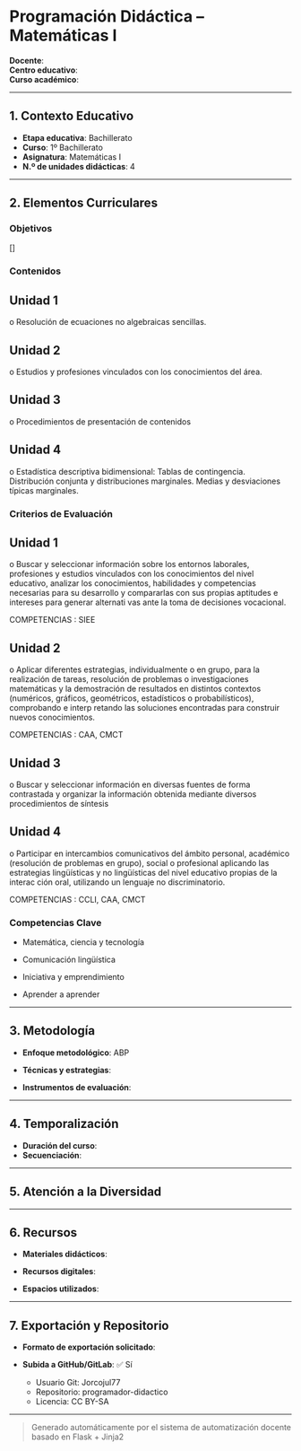 # Programación Didáctica – Matemáticas I

**Docente**:   
**Centro educativo**:   
**Curso académico**:   

---

## 1. Contexto Educativo

- **Etapa educativa**: Bachillerato
- **Curso**: 1º Bachillerato
- **Asignatura**: Matemáticas I
- **N.º de unidades didácticas**: 4

---

## 2. Elementos Curriculares

### Objetivos
[]
### Contenidos

## Unidad 1
o Resolución de ecuaciones no algebraicas sencillas.

## Unidad 2
o Estudios y profesiones vinculados con los conocimientos del área.

## Unidad 3
o Procedimientos de presentación de contenidos

## Unidad 4
o Estadística descriptiva bidimensional: Tablas de contingencia. Distribución 
conjunta y distribuciones marginales. Medias y desviaciones típicas marginales.


### Criterios de Evaluación

## Unidad 1
o Buscar y seleccionar información sobre los entornos laborales, profesiones y 
estudios vinculados con los conocimientos del nivel educativo, analizar los 
conocimientos, habilidades y competencias necesarias para su desarrollo y 
compararlas con sus propias aptitudes e intereses para generar alternati vas ante 
la toma de decisiones vocacional.  
 
COMPETENCIAS : SIEE

## Unidad 2
o Aplicar diferentes estrategias, individualmente o en grupo, para la realización de 
tareas, resolución de problemas o investigaciones matemáticas y la 
demostración de resultados en distintos contextos (numéricos, gráficos, 
geométricos, estadísticos o probabilísticos), comprobando e interp retando las 
soluciones encontradas para construir nuevos conocimientos.  
 
COMPETENCIAS : CAA, CMCT

## Unidad 3
o Buscar y seleccionar información en diversas fuentes de forma contrastada y 
organizar la información obtenida mediante diversos procedimientos de síntesis

## Unidad 4
o Participar en intercambios comunicativos del ámbito personal, académico 
(resolución de problemas en grupo), social o profesional aplicando las 
estrategias lingüísticas y no lingüísticas del nivel educativo propias de la 
interac ción oral, utilizando un lenguaje no discriminatorio.  
 
COMPETENCIAS : CCLI, CAA, CMCT


### Competencias Clave


- Matemática, ciencia y tecnología

- Comunicación lingüística

- Iniciativa y emprendimiento

- Aprender a aprender



---

## 3. Metodología

- **Enfoque metodológico**: ABP
- **Técnicas y estrategias**:  
  
- **Instrumentos de evaluación**: 

---

## 4. Temporalización

- **Duración del curso**: 
- **Secuenciación**:  
  

---

## 5. Atención a la Diversidad



---

## 6. Recursos

- **Materiales didácticos**:  
  
- **Recursos digitales**:  
  
- **Espacios utilizados**: 

---

## 7. Exportación y Repositorio

- **Formato de exportación solicitado**: 
- **Subida a GitHub/GitLab**: ✅ Sí

  - Usuario Git: Jorcojul77
  - Repositorio: programador-didactico
  - Licencia: CC BY-SA


---

> Generado automáticamente por el sistema de automatización docente basado en Flask + Jinja2